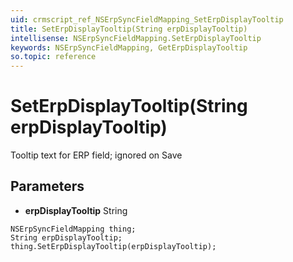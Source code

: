```yaml
---
uid: crmscript_ref_NSErpSyncFieldMapping_SetErpDisplayTooltip
title: SetErpDisplayTooltip(String erpDisplayTooltip)
intellisense: NSErpSyncFieldMapping.SetErpDisplayTooltip
keywords: NSErpSyncFieldMapping, GetErpDisplayTooltip
so.topic: reference
---
```


# SetErpDisplayTooltip(String erpDisplayTooltip)

Tooltip text for ERP field; ignored on Save

## Parameters

* **erpDisplayTooltip** String

```crmscript
NSErpSyncFieldMapping thing;
String erpDisplayTooltip;
thing.SetErpDisplayTooltip(erpDisplayTooltip);
```

